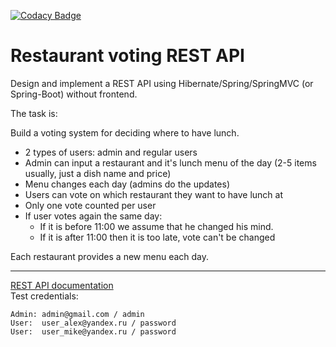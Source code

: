 [![Codacy Badge](https://app.codacy.com/project/badge/Grade/d2c4cbc9c3134500a17206f10c4a3ac2)](https://www.codacy.com/gh/ALagutin/restaurant-voting/dashboard?utm_source=github.com&amp;utm_medium=referral&amp;utm_content=ALagutin/restaurant-voting&amp;utm_campaign=Badge_Grade)
# Restaurant voting REST API

Design and implement a REST API using Hibernate/Spring/SpringMVC (or Spring-Boot) without frontend.

The task is:

Build a voting system for deciding where to have lunch.

* 2 types of users: admin and regular users
* Admin can input a restaurant and it's lunch menu of the day (2-5 items usually, just a dish name and price)
* Menu changes each day (admins do the updates)
* Users can vote on which restaurant they want to have lunch at
* Only one vote counted per user
* If user votes again the same day:
    - If it is before 11:00 we assume that he changed his mind.
    - If it is after 11:00 then it is too late, vote can't be changed

Each restaurant provides a new menu each day.

-----------------------------
[REST API documentation](http://localhost:8080/swagger-ui.html)  
Test credentials:
```
Admin: admin@gmail.com / admin
User:  user_alex@yandex.ru / password
User:  user_mike@yandex.ru / password